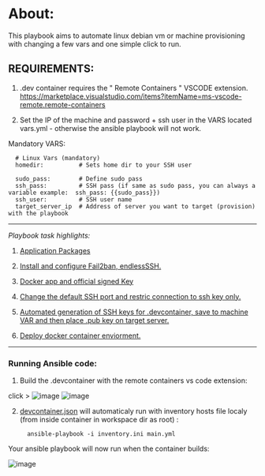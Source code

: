 # About:

This playbook aims to automate linux debian vm or machine provisioning with changing a few vars and one simple click to run.

## REQUIREMENTS:

1. .dev container requires the " Remote Containers " VSCODE extension. https://marketplace.visualstudio.com/items?itemName=ms-vscode-remote.remote-containers

2. Set the IP of the machine and password + ssh user in the VARS located vars.yml - otherwise the ansible playbook will not work.

Mandatory VARS:

      # Linux Vars (mandatory)
      homedir:          # Sets home dir to your SSH user
      
      sudo_pass:        # Define sudo pass
      ssh_pass:         # SSH pass (if same as sudo pass, you can always a variable example:  ssh_pass: {{sudo_pass}})
      ssh_user:         # SSH user name
      target_server_ip  # Address of server you want to target (provision) with the playbook

-------------------------------

*Playbook task highlights:*

1. [Application Packages](https://github.com/jtmb/JBE-Ansible/blob/main/tasks/packages.yml)

2. [Install and configure Fail2ban, endlessSSH.]( https://github.com/jtmb/JBE-Ansible/blob/main/tasks/docker.yml )

3. [Docker app and official signed Key]( https://github.com/jtmb/JBE-Ansible/blob/main/tasks/docker.yml )

4. [Change the default SSH port and restric connection to ssh key only.]( https://github.com/jtmb/JBE-Ansible/blob/main/tasks/ssh_security.yml )

5. [Automated generation of SSH keys for .devcontainer, save to machine VAR and then place .pub key on target server.]( https://github.com/jtmb/JBE-Ansible/blob/main/tasks/ssh_key_local.yml )

6. [Deploy docker container enviorment.]( https://github.com/jtmb/JBE-Ansible/blob/main/tasks/docker.yml )

-------------------------------

### Running Ansible code:

1. Build the .devcontainer with the remote containers vs code extension:

click > ![image](https://user-images.githubusercontent.com/86915618/165235835-12df7cb0-1a97-4c60-b5e3-4db6182efcdb.png) ![image](https://user-images.githubusercontent.com/86915618/165246233-2b5e646f-972e-4ddc-8069-d023ca5a8a48.png)


2. [devcontainer.json](https://github.com/jtmb/JBE-Ansible/blob/main/.devcontainer/devcontainer.json) will automaticaly run with inventory hosts file localy (from  inside container in workspace dir as root) :

         ansible-playbook -i inventory.ini main.yml

Your ansible playbook will now run when the container builds:

![image](https://user-images.githubusercontent.com/86915618/165248981-506fb62a-abc9-42cd-9f06-0fb31ae7008e.png)

